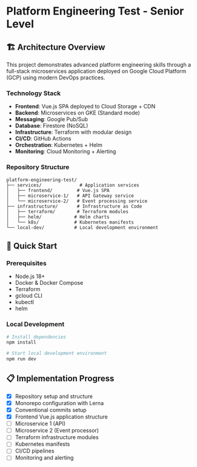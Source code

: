 # Platform Engineering Test - Senior Level

## 🏗️ Architecture Overview

This project demonstrates advanced platform engineering skills through a full-stack microservices application deployed on Google Cloud Platform (GCP) using modern DevOps practices.

### Technology Stack
- **Frontend**: Vue.js SPA deployed to Cloud Storage + CDN
- **Backend**: Microservices on GKE (Standard mode)
- **Messaging**: Google Pub/Sub
- **Database**: Firestore (NoSQL)
- **Infrastructure**: Terraform with modular design
- **CI/CD**: GitHub Actions
- **Orchestration**: Kubernetes + Helm
- **Monitoring**: Cloud Monitoring + Alerting

### Repository Structure
```
platform-engineering-test/
├── services/              # Application services
│   ├── frontend/         # Vue.js SPA
│   ├── microservice-1/   # API Gateway service
│   └── microservice-2/   # Event processing service
├── infrastructure/       # Infrastructure as Code
│   ├── terraform/        # Terraform modules
│   ├── helm/            # Helm charts
│   └── k8s/             # Kubernetes manifests
└── local-dev/           # Local development environment
```

## 🚀 Quick Start

### Prerequisites
- Node.js 18+
- Docker & Docker Compose
- Terraform
- gcloud CLI
- kubectl
- helm

### Local Development
```bash
# Install dependencies
npm install

# Start local development environment
npm run dev
```

## 📋 Implementation Progress

- [x] Repository setup and structure
- [x] Monorepo configuration with Lerna
- [x] Conventional commits setup
- [x] Frontend Vue.js application structure
- [ ] Microservice 1 (API)
- [ ] Microservice 2 (Event processor)
- [ ] Terraform infrastructure modules
- [ ] Kubernetes manifests
- [ ] CI/CD pipelines
- [ ] Monitoring and alerting